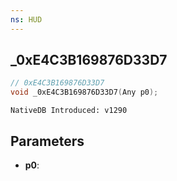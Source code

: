 ```yaml
---
ns: HUD
---
```

## _0xE4C3B169876D33D7

```c
// 0xE4C3B169876D33D7
void _0xE4C3B169876D33D7(Any p0);
```

```
NativeDB Introduced: v1290
```

## Parameters
* **p0**:
